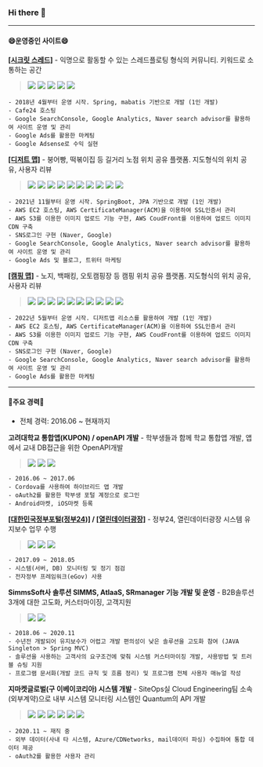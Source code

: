 ### Hi there 👋
<!--
**779003/779003** is a ✨ _special_ ✨ repository because its `README.md` (this file) appears on your GitHub profile.

Here are some ideas to get you started:

- 🔭 I’m currently working on ...
- 🌱 I’m currently learning ...
- 👯 I’m looking to collaborate on ...
- 🤔 I’m looking for help with ...
- 💬 Ask me about ...
- 📫 How to reach me: ...
- 😄 Pronouns: ...
- ⚡ Fun fact: ...
-->

-----
#### 😄운영중인 사이트😄
**[[시크릿 스레드]](http://secret-thread.com)** - 익명으로 활동할 수 있는 스레드플로팅 형식의 커뮤니티. 키워드로 소통하는 공간
  > <img src="https://img.shields.io/badge/Spring-6DB33F?style=for-the-badge&logo=Spring&logoColor=white"> <img src="https://img.shields.io/badge/Maria DB-003545?style=for-the-badge&logo=MariaDB&logoColor=white"> <img src="https://img.shields.io/badge/Google AdSense-4285F4?style=for-the-badge&logo=Google AdSense&logoColor=white"> <img src="https://img.shields.io/badge/Google Analytics-E37400?style=for-the-badge&logo=Google Analytics&logoColor=white"> <img src="https://img.shields.io/badge/Google Ads-4285F4?style=for-the-badge&logo=Google Ads&logoColor=white">
  
	- 2018년 4월부터 운영 시작. Spring, mabatis 기반으로 개발 (1인 개발)
	- Cafe24 호스팅
	- Google SearchConsole, Google Analytics, Naver search advisor를 활용하여 사이트 운영 및 관리
	- Google Ads를 활용한 마케팅
	- Google Adsense로 수익 실현
	

**[[디저트 맵]](https://dessert-map.com)** - 붕어빵, 떡볶이집 등 길거리 노점 위치 공유 플랫폼. 지도형식의 위치 공유, 사용자 리뷰
  > <img src="https://img.shields.io/badge/SpringBoot-6DB33F?style=for-the-badge&logo=SpringBoot&logoColor=white"> <img src="https://img.shields.io/badge/Spring Security-6DB33F?style=for-the-badge&logo=Spring Security&logoColor=white"> <img src="https://img.shields.io/badge/Maria DB-003545?style=for-the-badge&logo=MariaDB&logoColor=white"> <img src="https://img.shields.io/badge/Bootstrap-7952B3?style=for-the-badge&logo=Bootstrap&logoColor=white"> <img src="https://img.shields.io/badge/Amazon S3-569A31?style=for-the-badge&logo=AmazonS3&logoColor=white"> <img src="https://img.shields.io/badge/Amazon EC2-FF9900?style=for-the-badge&logo=Amazon EC2&logoColor=white"> <img src="https://img.shields.io/badge/Naver login-03C75A?style=for-the-badge&logo=Naver&logoColor=white"> <img src="https://img.shields.io/badge/Google login-4285F4?style=for-the-badge&logo=Google&logoColor=white"> <img src="https://img.shields.io/badge/Google Analytics-E37400?style=for-the-badge&logo=Google Analytics&logoColor=white"> <img src="https://img.shields.io/badge/Google Ads-4285F4?style=for-the-badge&logo=Google Ads&logoColor=white">
  
	- 2021년 11월부터 운영 시작. SpringBoot, JPA 기반으로 개발 (1인 개발)
	- AWS EC2 호스팅, AWS CertificateManager(ACM)을 이용하여 SSL인증서 관리
	- AWS S3를 이용한 이미지 업로드 기능 구현, AWS CoudFront를 이용하여 업로드 이미지 CDN 구축
	- SNS로그인 구현 (Naver, Google)
	- Google SearchConsole, Google Analytics, Naver search advisor를 활용하여 사이트 운영 및 관리
	- Google Ads 및 블로그, 트위터 마케팅

**[[캠핑 맵]](https://camping-map.com)** - 노지, 백패킹, 오토캠핑장 등 캠핑 위치 공유 플랫폼. 지도형식의 위치 공유, 사용자 리뷰
 > <img src="https://img.shields.io/badge/SpringBoot-6DB33F?style=for-the-badge&logo=SpringBoot&logoColor=white"> <img src="https://img.shields.io/badge/Spring Security-6DB33F?style=for-the-badge&logo=Spring Security&logoColor=white"> <img src="https://img.shields.io/badge/Maria DB-003545?style=for-the-badge&logo=MariaDB&logoColor=white"> <img src="https://img.shields.io/badge/Bootstrap-7952B3?style=for-the-badge&logo=Bootstrap&logoColor=white"> <img src="https://img.shields.io/badge/Amazon S3-569A31?style=for-the-badge&logo=AmazonS3&logoColor=white"> <img src="https://img.shields.io/badge/Amazon EC2-FF9900?style=for-the-badge&logo=Amazon EC2&logoColor=white"> <img src="https://img.shields.io/badge/Naver login-03C75A?style=for-the-badge&logo=Naver&logoColor=white"> <img src="https://img.shields.io/badge/Google login-4285F4?style=for-the-badge&logo=Google&logoColor=white"> <img src="https://img.shields.io/badge/Google Analytics-E37400?style=for-the-badge&logo=Google Analytics&logoColor=white"> <img src="https://img.shields.io/badge/Google Ads-4285F4?style=for-the-badge&logo=Google Ads&logoColor=white">

	- 2022년 5월부터 운영 시작. 디저트맵 리소스를 활용하여 개발 (1인 개발)
	- AWS EC2 호스팅, AWS CertificateManager(ACM)을 이용하여 SSL인증서 관리
	- AWS S3를 이용한 이미지 업로드 기능 구현, AWS CoudFront를 이용하여 업로드 이미지 CDN 구축
	- SNS로그인 구현 (Naver, Google)
	- Google SearchConsole, Google Analytics, Naver search advisor를 활용하여 사이트 운영 및 관리
	- Google Ads를 활용한 마케팅
	
-----

#### 💬주요 경력💬

- 전체 경력: 2016.06 ~ 현재까지


**고려대학교 통합앱(KUPON) / openAPI 개발** - 학부생들과 함께 학교 통합앱 개발, 앱에서 교내 DB접근을 위한 OpenAPI개발
  > <img src="https://img.shields.io/badge/Spring-6DB33F?style=for-the-badge&logo=Spring&logoColor=white"> <img src="https://img.shields.io/badge/Oracle-F80000?style=for-the-badge&logo=Oracle&logoColor=white"> <img src="https://img.shields.io/badge/Apache Cordova-E8E8E8?style=for-the-badge&logo=Apache Cordova&logoColor=white">
  
  	- 2016.06 ~ 2017.06
	- Cordova를 사용하여 하이브리드 앱 개발
	- oAuth2를 활용한 학부생 포털 계정으로 로그인
	- Android마켓, iOS마켓 등록
	

**[[대한민국정부포털(정부24)]](https://www.gov.kr/) / [[열린데이터광장]](https://data.seoul.go.kr/)** - 정부24, 열린데이터광장 시스템 유지보수 업무 수행
  > <img src="https://img.shields.io/badge/Spring-6DB33F?style=for-the-badge&logo=Spring&logoColor=white"> <img src="https://img.shields.io/badge/Oracle-F80000?style=for-the-badge&logo=Oracle&logoColor=white"> <img src="https://img.shields.io/badge/Postgre SQL-4169E1?style=for-the-badge&logo=PostgreSQL&logoColor=white">
  
	- 2017.09 ~ 2018.05
	- 시스템(서버, DB) 모니터링 및 정기 점검
	- 전자정부 프레임워크(eGov) 사용
	
**SimmsSoft사 솔루션 SIMMS, AtlaaS, SRmanager 기능 개발 및 운영** - B2B솔루션 3개에 대한 고도화, 커스터마이징, 고객지원
  > <img src="https://img.shields.io/badge/Spring-6DB33F?style=for-the-badge&logo=Spring&logoColor=white"> <img src="https://img.shields.io/badge/MySQL-4479A1?style=for-the-badge&logo=MySQL&logoColor=white"> 
  
  	- 2018.06 ~ 2020.11
	- 수년전 개발되어 유지보수가 어렵고 개발 편의성이 낮은 솔루션을 고도화 참여 (JAVA Singleton > Spring MVC)
	- 솔루션을 사용하는 고객사의 요구조건에 맞춰 시스템 커스터마이징 개발, 사용방법 및 트러블 슈팅 지원
	- 프로그램 문서화(개발 코드 규칙 및 흐름 정리) 및 프로그램 전체 사용자 매뉴얼 작성
	
	
**지마켓글로벌(구 이베이코리아) 시스템 개발** - SiteOps실 Cloud Engineering팀 소속(외부계약)으로 내부 시스템 모니터링 시스템인 Quantum의 API 개발
  > <img src="https://img.shields.io/badge/SpringBoot-6DB33F?style=for-the-badge&logo=SpringBoot&logoColor=white"> <img src="https://img.shields.io/badge/Spring Security-6DB33F?style=for-the-badge&logo=Spring Security&logoColor=white"> <img src="https://img.shields.io/badge/Spring Cloud-6DB33F?style=for-the-badge&logo=Spring &logoColor=white"> <img src="https://img.shields.io/badge/Maria DB-003545?style=for-the-badge&logo=MariaDB&logoColor=white"> <img src="https://img.shields.io/badge/Jenkins-D24939?style=for-the-badge&logo=Jenkins&logoColor=white"> <img src="https://img.shields.io/badge/Vault-000000?style=for-the-badge&logo=Vault&logoColor=white">
  
  	- 2020.11 ~ 재직 중
	- 외부 데이터(사내 타 시스템, Azure/CDNetworks, mail데이터 파싱) 수집하여 통합 데이터 제공
	- oAuth2를 활용한 사용자 관리

<!--
-----
[![779003's github stats](https://github-readme-stats.vercel.app/api/top-langs/?username=779003&show_icons=true&hide_border=true&title_color=004386&icon_color=004386&layout=compact)](https://github.com/779003)
-->
